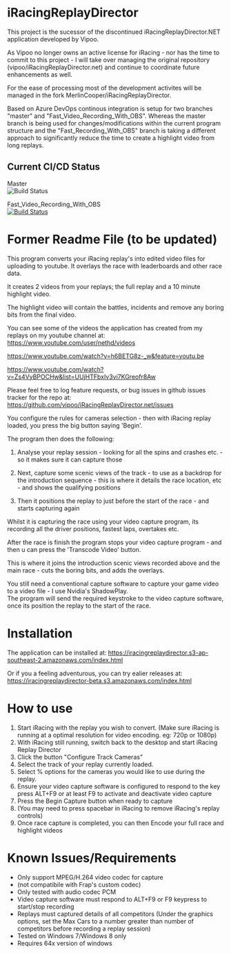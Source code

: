 iRacingReplayDirector
=====================

This project is the sucessor of the discontinued iRacingReplayDirector.NET application developed by Vipoo. 

As Vipoo no longer owns an active license for iRacing - nor has the time to commit to this project - I will take over managing the original repository (vipoo/iRacingReplayDirector.net) and continue to coordinate future enhancements as well.  

For the ease of processing most of the development activites will be managed in the fork MerlinCooper/iRacingReplayDirector. 

Based on Azure DevOps continous integration is setup for two branches "master" and "Fast_Video_Recording_With_OBS". Whereas the master branch is being used for changes/modifications within the current program structure and the "Fast_Recording_With_OBS" branch is taking a different approach to significantly reduce the time to create a highlight video from long replays. 

Current CI/CD Status
--------------------
Master   
![Build Status](https://dev.azure.com/MerlinCooperDev/iRacingReplayDirector/_apis/build/status/iRacingReplayDirector_Master?branchName=master)

Fast_Video_Recording_With_OBS   
[![Build Status](https://dev.azure.com/MerlinCooperDev/iRacingReplayDirector/_apis/build/status/iRacingReplayDirector_OBS%20Fast%20Record%20Branch%20(alpha)?branchName=Fast_Video_Recording_With_OBS)](https://dev.azure.com/MerlinCooperDev/iRacingReplayDirector/_build/latest?definitionId=3&branchName=Fast_Video_Recording_With_OBS)


Former Readme File (to be updated) 
==================================


This program converts your iRacing replay's into edited video files for uploading to youtube.  It overlays the race with leaderboards and other race data.

It creates 2 videos from your replays; the full replay and a 10 minute highlight video.

The highlight video will contain the battles, incidents and remove any boring bits from the final video.

You can see some of the videos the application has created from my replays on my youtube channel at:
https://www.youtube.com/user/nethd/videos

https://www.youtube.com/watch?v=h6BETG8z-_w&feature=youtu.be

https://www.youtube.com/watch?v=Zs4VyBPOCHw&list=UUjHTFbxIv3vi7KGreofr8Aw

Please feel free to log feature requests, or bug issues in github issues tracker for the repo at: https://github.com/vipoo/iRacingReplayDirector.net/issues

You configure the rules for cameras selection - then with iRacing replay loaded, you press the big button saying 'Begin'.

The program then does the following:

1. Analyse your replay session - looking for all the spins and crashes etc. - so it makes sure it can capture those

2. Next, capture some scenic views of the track - to use as a backdrop for the introduction sequence - this is where it details the race location, etc - and shows the qualifying positions

3. Then it positions the replay to just before the start of the race - and starts capturing again

Whilst it is capturing the race using your video capture program, its recording all the driver positions, fastest laps, overtakes etc.

After the race is finish the program stops your video capture program - and then u can press the 'Transcode Video' button.

This is where it joins the introduction scenic views recorded above and the main race - cuts the boring bits, and adds the overlays.

You still need a conventional capture software to capture your game video to a video file - I use Nvidia's ShadowPlay.  
The program will send the required keystroke to the video capture software, once its position the replay to the start of the race.

Installation
============

The application can be installed at: https://iracingreplaydirector.s3-ap-southeast-2.amazonaws.com/index.html

Or if you a feeling adventurous, you can try ealier releases at: https://iracingreplaydirector-beta.s3.amazonaws.com/index.html

How to use
===================

1. Start iRacing with the replay you wish to convert. (Make sure iRacing is running at a optimal resolution for video encoding. eg: 720p or 1080p)
2. With iRacing still running, switch back to the desktop and start iRacing Replay Director
3. Click the button "Configure Track Cameras"
4. Select the track of your replay currently loaded.
5. Select % options for the cameras you would like to use during the replay.
6. Ensure your video capture software is configured to respond to the key press ALT+F9 or at least F9 to activate and deactivate video capture
7. Press the Begin Capture button when ready to capture 
8. (You may need to press spacebar in iRacing to remove iRacing's replay controls) 
9. Once race capture is completed, you can then Encode your full race and highlight videos

Known Issues/Requirements
============

* Only support MPEG/H.264 video codec for capture 
* (not compatibile with Frap's custom codec)
* Only tested with audio codec PCM
* Video capture software must respond to ALT+F9 or F9 keypress to start/stop recording
* Replays must captured details of all competitors (Under the graphics options, set the Max Cars to a number greater than number of competitors before recording a replay session)
* Tested on Windows 7/Windows 8 only
* Requires 64x version of windows
